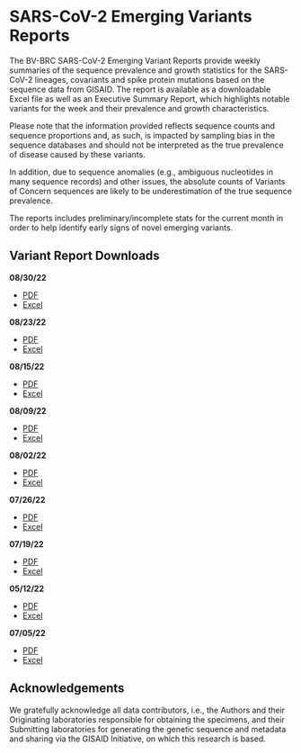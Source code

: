 # SARS-CoV-2 Emerging Variants Reports

The BV-BRC SARS-CoV-2 Emerging Variant Reports provide weekly summaries of the sequence prevalence and growth statistics for the SARS-CoV-2 lineages, covariants and spike protein mutations based on the sequence data from GISAID. The report is available as a downloadable Excel file as well as an Executive Summary Report, which highlights notable variants for the week and their prevalence and growth characteristics. 
 
Please note  that the information provided reflects sequence counts and sequence proportions and, as such, is impacted by sampling bias in the sequence databases and should not be interpreted as the true prevalence of disease caused by these variants.
 
In addition, due to sequence anomalies (e.g., ambiguous nucleotides in many sequence records) and other issues, the absolute counts of Variants of Concern sequences are likely to be underestimation of the true sequence prevalence. 
 
The reports includes preliminary/incomplete stats for the current month in order to help identify early signs of novel emerging variants.

## Variant Report Downloads

**08/30/22**
- [PDF]()
- [Excel]()

**08/23/22**
- [PDF]()
- [Excel]()

**08/15/22**
- [PDF]()
- [Excel]()

**08/09/22**
- [PDF]()
- [Excel]()

**08/02/22**
- [PDF]()
- [Excel]()

**07/26/22**
- [PDF]()
- [Excel]()

**07/19/22**
- [PDF]()
- [Excel]()

**05/12/22**
- [PDF]()
- [Excel]()

**07/05/22**
- [PDF]()
- [Excel]()



## Acknowledgements

We gratefully acknowledge all data contributors, i.e., the Authors and their Originating laboratories 
responsible for obtaining the specimens, and their Submitting laboratories for generating the genetic 
sequence and metadata and sharing via the GISAID Initiative, on which this research is based.